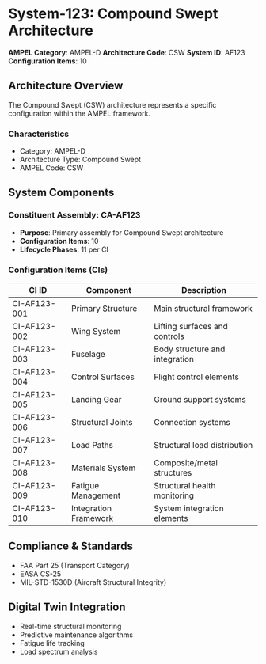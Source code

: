 # System-123: Compound Swept Architecture

**AMPEL Category**: AMPEL-D
**Architecture Code**: CSW
**System ID**: AF123
**Configuration Items**: 10

## Architecture Overview

The Compound Swept (CSW) architecture represents a specific configuration within the AMPEL framework.

### Characteristics
- Category: AMPEL-D
- Architecture Type: Compound Swept
- AMPEL Code: CSW

## System Components

### Constituent Assembly: CA-AF123
- **Purpose**: Primary assembly for Compound Swept architecture
- **Configuration Items**: 10
- **Lifecycle Phases**: 11 per CI

### Configuration Items (CIs)

| CI ID | Component | Description |
|-------|-----------|-------------|
| CI-AF123-001 | Primary Structure | Main structural framework |
| CI-AF123-002 | Wing System | Lifting surfaces and controls |
| CI-AF123-003 | Fuselage | Body structure and integration |
| CI-AF123-004 | Control Surfaces | Flight control elements |
| CI-AF123-005 | Landing Gear | Ground support systems |
| CI-AF123-006 | Structural Joints | Connection systems |
| CI-AF123-007 | Load Paths | Structural load distribution |
| CI-AF123-008 | Materials System | Composite/metal structures |
| CI-AF123-009 | Fatigue Management | Structural health monitoring |
| CI-AF123-010 | Integration Framework | System integration elements |

## Compliance & Standards
- FAA Part 25 (Transport Category)
- EASA CS-25
- MIL-STD-1530D (Aircraft Structural Integrity)

## Digital Twin Integration
- Real-time structural monitoring
- Predictive maintenance algorithms
- Fatigue life tracking
- Load spectrum analysis
